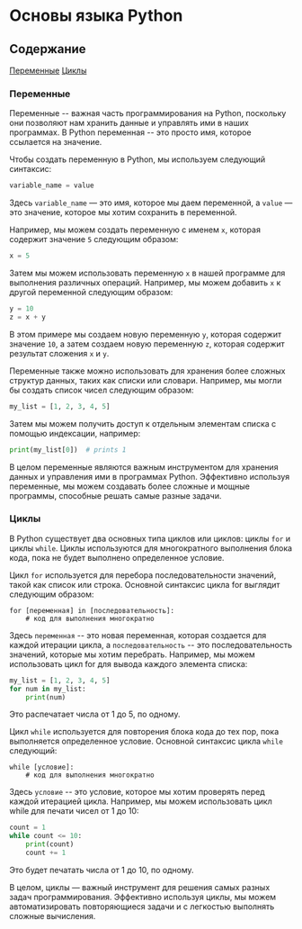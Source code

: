 # Основы языка Python

## Содержание

[Переменные](#переменные)
[Циклы](#циклы)


<a name="переменные"/>

### Переменные

Переменные -- важная часть программирования на Python, поскольку они позволяют нам хранить данные и управлять ими в
наших программах. В Python переменная -- это просто имя, которое ссылается на значение.

Чтобы создать переменную в Python, мы используем следующий синтаксис:

```python
variable_name = value
```

Здесь `variable_name` — это имя, которое мы даем переменной, а `value` — это значение, которое мы хотим сохранить в
переменной.

Например, мы можем создать переменную с именем `x`, которая содержит значение `5` следующим образом:

```python
x = 5
```

Затем мы можем использовать переменную `x` в нашей программе для выполнения различных операций. Например, мы можем
добавить `x` к другой переменной следующим образом:

```python
y = 10
z = x + y
```

В этом примере мы создаем новую переменную `y`, которая содержит значение `10`, а затем создаем новую переменную `z`,
которая содержит результат сложения `x` и `y`.

Переменные также можно использовать для хранения более сложных структур данных, таких как списки или словари. Например,
мы могли бы создать список чисел следующим образом:

```python
my_list = [1, 2, 3, 4, 5]
```

Затем мы можем получить доступ к отдельным элементам списка с помощью индексации, например:

```python
print(my_list[0])  # prints 1
```

В целом переменные являются важным инструментом для хранения данных и управления ими в программах Python. Эффективно
используя переменные, мы можем создавать более сложные и мощные программы, способные решать самые разные задачи.

<a name="циклы"/>

### Циклы

В Python существует два основных типа циклов или циклов: циклы `for` и циклы `while`. Циклы используются для
многократного выполнения блока кода, пока не будет выполнено определенное условие.

Цикл `for` используется для перебора последовательности значений, такой как список или строка. Основной синтаксис цикла
for выглядит следующим образом:

```
for [переменная] in [последовательность]:
    # код для выполнения многократно
```

Здесь `переменная` -- это новая переменная, которая создается для каждой итерации цикла, а `последовательность` -- это
последовательность значений, которые мы хотим перебрать. Например, мы можем использовать цикл for для вывода каждого
элемента списка:

```python
my_list = [1, 2, 3, 4, 5]
for num in my_list:
    print(num)
```

Это распечатает числа от 1 до 5, по одному.

Цикл `while` используется для повторения блока кода до тех пор, пока выполняется определенное условие. Основной
синтаксис цикла `while` следующий:

```
while [условие]:
    # код для выполнения многократно
```

Здесь `условие` -- это условие, которое мы хотим проверять перед каждой итерацией цикла. Например, мы можем использовать
цикл while для печати чисел от 1 до 10:

```python
count = 1
while count <= 10:
    print(count)
    count += 1
```

Это будет печатать числа от 1 до 10, по одному.

В целом, циклы — важный инструмент для решения самых разных задач программирования. Эффективно используя циклы, мы можем
автоматизировать повторяющиеся задачи и с легкостью выполнять сложные вычисления.








